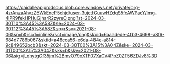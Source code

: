 https://oaidalleapiprodscus.blob.core.windows.net/private/org-4zrAnzaAhvzZ5WkEneP5chjd/user-3ujetfGuuwHZdqS5fcAWPacY/img-4IPR9fekHPHuGjharR2zyreO.png?st=2024-03-30T10%3A45%3A58Z&se=2024-03-30T12%3A45%3A58Z&sp=r&sv=2021-08-06&sr=b&rscd=inline&rsct=image/png&skoid=6aaadede-4fb3-4698-a8f6-684d7786b067&sktid=a48cca56-e6da-484e-a814-9c849652bcb3&skt=2024-03-30T00%3A15%3A04Z&ske=2024-03-31T00%3A15%3A04Z&sks=b&skv=2021-08-06&sig=jLqhytgGf35jm%2BmvO79oXTF07XaCV4PpZ0ZT56ZDJv8%3D
